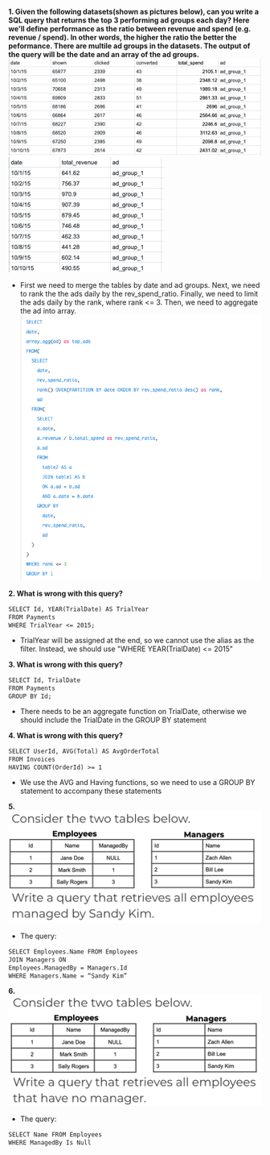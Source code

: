 **1. Given the following datasets(shown as pictures below), can you write a SQL query that returns the top 3 performing ad groups each day?
Here we'll define performance as the ratio between revenue and spend (e.g. revenue / spend). In other words, the higher the ratio the better the peformance. There are multile ad groups in the datasets. The output of the query will be the date and an array of the ad groups.**
![table_1](Q1_table1.png) 
![table_2](Q1_table2.png)
* First we need to merge the tables by date and ad groups. Next, we need to rank the the ads daily by the rev_spend_ratio. Finally, we need to limit the ads daily by the rank, where rank <= 3. Then, we need to aggregate the ad into array.
![Q1_Solution](Q1_Solution.png)

**2. What is wrong with this query?**
```
SELECT Id, YEAR(TrialDate) AS TrialYear 
FROM Payments
WHERE TrialYear <= 2015;
```
* TrialYear will be assigned at the end, so we cannot use the alias as the filter. Instead, we should use "WHERE YEAR(TrialDate) <= 2015"

**3. What is wrong with this query?**
```
SELECT Id, TrialDate 
FROM Payments
GROUP BY Id;
```
* There needs to be an aggregate function on TrialDate, otherwise we should include the TrialDate in the GROUP BY statement

**4. What is wrong with this query?**
```
SELECT UserId, AVG(Total) AS AvgOrderTotal
FROM Invoices
HAVING COUNT(OrderId) >= 1
```
* We use the AVG and Having functions, so we need to use a GROUP BY statement to accompany these statements

**5.**
![Q5_Question](Q5_Question.png)
* The query:
```
SELECT Employees.Name FROM Employees
JOIN Managers ON 
Employees.ManagedBy = Managers.Id
WHERE Managers.Name = “Sandy Kim”
```

**6.**
![Q6_Question](Q6_Question.png)
* The query:
```
SELECT Name FROM Employees
WHERE ManagedBy Is Null
```
